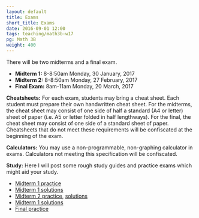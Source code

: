 ```yaml
---
layout: default
title: Exams
short_title: Exams
date: 2016-09-01 12:00
tags: teaching/math3b-w17
pg: Math 3B
weight: 400
---
```


There will be two midterms and a final exam.

* __Midterm 1:__ 8-8:50am Monday, 30 January, 2017
* __Midterm 2:__ 8-8:50am Monday, 27 February, 2017
* __Final Exam:__ 8am-11am Monday, 20 March, 2017

__Cheatsheets:__ For each exam, students may bring a cheat sheet. Each student must prepare their own handwritten cheat sheet. For the midterms, the cheat sheet may consist of one side of half a standard (A4 or letter) sheet of paper (i.e. A5 or letter folded in half lengthways). For the final, the cheat sheet may consist of one side of a standard sheet of paper. Cheatsheets that do not meet these requirements will be confiscated at the beginning of the exam.

__Calculators:__ You may use a non-programmable, non-graphing calculator in exams. Calculators not meeting this specification will be confiscated.

__Study:__ Here I will post some rough study guides and practice exams which might aid your study.

- [Midterm 1 practice](./midterm1-practice.pdf)
- [Midterm 1 solutions](./midterm1-solutions.pdf)
- [Midterm 2 practice](./midterm2-practice.pdf), [solutions](./midterm2-practice-sols.pdf)
- [Midterm 1 solutions](./midterm1-sols.pdf)
- [Final practice](./final-practice.pdf)
